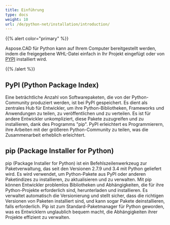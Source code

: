 ```yaml
---
title: Einführung
type: docs
weight: 10
url: /de/python-net/installation/introduction/
---
```


{{% alert color="primary" %}}

Aspose.CAD für Python kann auf Ihrem Computer bereitgestellt werden, indem die freigegebene WHL-Datei einfach in Ihr Projekt eingefügt oder von [PYPI](https://pypi.org/project/aspose-cad/) installiert wird.

{{% /alert %}}

## PyPI (Python Package Index)

Eine beträchtliche Anzahl von Softwarepaketen, die von der Python-Community produziert werden, ist bei PyPI gespeichert. Es dient als zentrales Hub für Entwickler, um ihre Python-Bibliotheken, Frameworks und Anwendungen zu teilen, zu veröffentlichen und zu verteilen. Es ist für andere Entwickler unkompliziert, diese Pakete zuzugreifen und zu installieren, dank des Programms "pip". PyPI erleichtert es Programmierern, ihre Arbeiten mit der größeren Python-Community zu teilen, was die Zusammenarbeit erheblich erleichtert.

## pip (Package Installer for Python)

pip (Package Installer for Python) ist ein Befehlszeilenwerkzeug zur Paketverwaltung, das seit den Versionen 2.7.9 und 3.4 mit Python geliefert wird. Es wird verwendet, um Python-Pakete aus PyPI oder anderen Paketindizes zu installieren, zu aktualisieren und zu verwalten. Mit pip können Entwickler problemlos Bibliotheken und Abhängigkeiten, die für ihre Python-Projekte erforderlich sind, herunterladen und installieren. Es verwaltet automatisch die Versionierung und stellt sicher, dass die richtigen Versionen von Paketen installiert sind, und kann sogar Pakete deinstallieren, falls erforderlich. Pip ist zum Standard-Paketmanager für Python geworden, was es Entwicklern unglaublich bequem macht, die Abhängigkeiten ihrer Projekte effizient zu verwalten.
